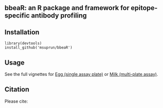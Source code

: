 ## bbeaR: an R package and framework for epitope-specific antibody profiling

## Installation

```{r}
library(devtools)
install_github('msuprun/bbeaR')
```

## Usage

See the full vignettes for [Egg (single assay plate)](https://msuprun.github.io/bbeaR/bbeaR_EggExample.html) or  [Milk (multi-plate assay)](https://msuprun.github.io/bbeaR/bbeaR_MilkExample.html).

## Citation

Please cite:
